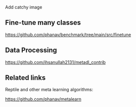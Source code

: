 Add catchy image


## Fine-tune many classes
https://github.com/phanav/benchmark/tree/main/src/finetune


## Data Processing
https://github.com/ihsanullah2131/metadl_contrib


## Related links
Reptile and other meta learning algorithms:

https://github.com/phanav/metalearn
